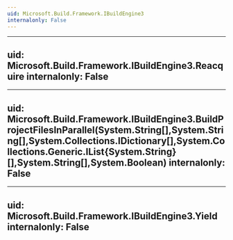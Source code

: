 ```yaml
---
uid: Microsoft.Build.Framework.IBuildEngine3
internalonly: False
---
```


---
uid: Microsoft.Build.Framework.IBuildEngine3.Reacquire
internalonly: False
---

---
uid: Microsoft.Build.Framework.IBuildEngine3.BuildProjectFilesInParallel(System.String[],System.String[],System.Collections.IDictionary[],System.Collections.Generic.IList{System.String}[],System.String[],System.Boolean)
internalonly: False
---

---
uid: Microsoft.Build.Framework.IBuildEngine3.Yield
internalonly: False
---
